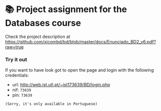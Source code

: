 :books: Project assignment for the Databases course
==

Check the project description at https://github.com/xicombd/bd/blob/master/docs/Enunciado_BD2_v6.pdf?raw=true

### Try it out

If you want to have look got to open the page and login with the following credentials:
 - url: http://web.ist.utl.pt/~ist173639/BD/login.php
 - nif: `73639`
 - pin: `73639`
 
`(Sorry, it's only available in Portuguese)`
